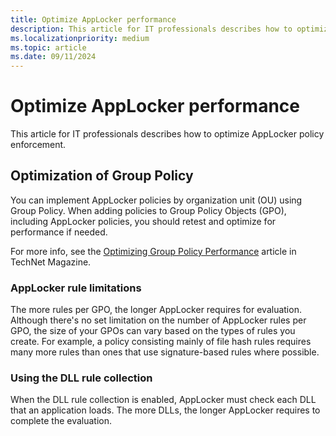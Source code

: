 ```yaml
---
title: Optimize AppLocker performance
description: This article for IT professionals describes how to optimize AppLocker policy enforcement.
ms.localizationpriority: medium
ms.topic: article
ms.date: 09/11/2024
---
```


# Optimize AppLocker performance

This article for IT professionals describes how to optimize AppLocker policy enforcement.

## Optimization of Group Policy

You can implement AppLocker policies by organization unit (OU) using Group Policy. When adding policies to Group Policy Objects (GPO), including AppLocker policies, you should retest and optimize for performance if needed.

For more info, see the [Optimizing Group Policy Performance](/previous-versions/technet-magazine/cc137720(v=msdn.10)) article in TechNet Magazine.

### AppLocker rule limitations

The more rules per GPO, the longer AppLocker requires for evaluation. Although there's no set limitation on the number of AppLocker rules per GPO, the size of your GPOs can vary based on the types of rules you create. For example, a policy consisting mainly of file hash rules requires many more rules than ones that use signature-based rules where possible.

### Using the DLL rule collection

When the DLL rule collection is enabled, AppLocker must check each DLL that an application loads. The more DLLs, the longer AppLocker requires to complete the evaluation.
